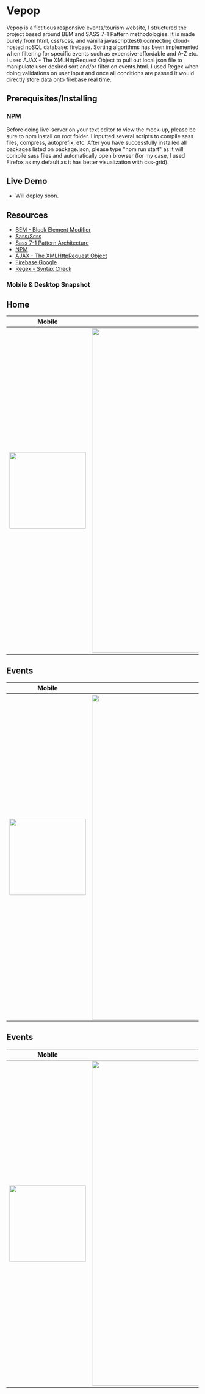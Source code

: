 # Vepop
Vepop is a fictitious responsive events/tourism website, I structured the project based around BEM and SASS 7-1 Pattern methodologies. It is made purely from html, css/scss, and vanilla javascript(es6) connecting cloud-hosted noSQL database: firebase. Sorting algorithms has been implemented when filtering for specific events such as expensive-affordable and A-Z etc.
I used AJAX - The XMLHttpRequest Object to pull out local json file to manipulate user desired sort and/or filter on events.html. I used Regex when doing validations on user input and once all conditions are passed it would directly store data onto firebase real time.

## Prerequisites/Installing

### NPM
Before doing live-server on your text editor to view the mock-up, please be sure to npm install on root folder. I inputted several scripts to compile sass files, compress, autoprefix, etc.
After you have successfully installed all packages listed on package.json, please type "npm run start" as it will compile sass files and automatically open browser (for my case, I used Firefox as my default as it has better visualization with css-grid).

## Live Demo

* Will deploy soon.

## Resources
- [BEM - Block Element Modifier](http://getbem.com/introduction/) </br>
- [Sass/Scss](https://sass-guidelin.es/) </br>
- [Sass 7-1 Pattern Architecture](https://scotch.io/tutorials/aesthetic-sass-1-architecture-and-style-organization) </br>
- [NPM](https://docs.npmjs.com/) </br>
- [AJAX - The XMLHttpRequest Object](https://www.w3schools.com/xml/ajax_xmlhttprequest_create.asp) </br>
- [Firebase Google](https://firebase.google.com/) </br>
- [Regex - Syntax Check](https://regexr.com/)

### Mobile & Desktop Snapshot

## Home
Mobile | Desktop 
:---------------:|:--------------:
<img src="https://user-images.githubusercontent.com/25072657/36890173-d4a6d2ee-1db1-11e8-92ce-7e0f6fa4bd9e.png" width="200px"> | <img src="https://user-images.githubusercontent.com/25072657/36890548-31cdcd46-1db3-11e8-83e7-96525b187400.png" width="850px"> 

## Events
Mobile | Desktop 
:---------------:|:--------------:
<img src="https://user-images.githubusercontent.com/25072657/36890243-07ab1c18-1db2-11e8-8e7e-9a99fc28004d.png" width="200px"> | <img src="https://user-images.githubusercontent.com/25072657/36890240-062210e0-1db2-11e8-96bf-c17cd65ae664.png" width="850px"> 

## Events
Mobile | Desktop 
:---------------:|:--------------:
<img src="https://user-images.githubusercontent.com/25072657/36890295-33bd26b6-1db2-11e8-890a-44f3241dcbb3.png" width="200px"> | <img src="https://user-images.githubusercontent.com/25072657/36890292-31df2998-1db2-11e8-83e1-1e02083bd9ce.png" width="850px"> 
